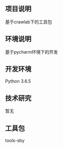 ## 项目说明
基于crawlab下的工具包

## 环境说明
基于pycharm环境下的开发

## 开发环境
Python 3.6.5

## 技术研究

暂无

## 工具包

tools-sby

